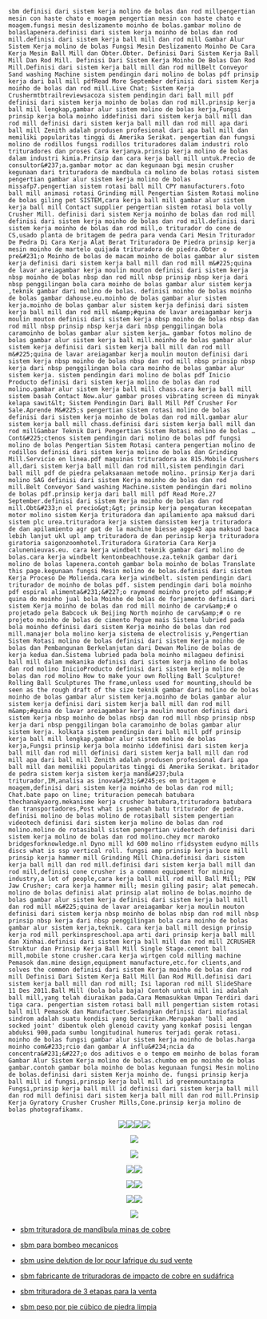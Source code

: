 
```
sbm definisi dari sistem kerja molino de bolas dan rod millpengertian mesin con haste chato e moagem pengertian mesin con haste chato e moagem.fungsi mesin deslizamento moinho de bolas.gambar molino de bolaslapenera.definisi dari sistem kerja moinho de bolas dan rod mill.definisi dari sistem kerja ball mill dan rod mill Gambar Alur Sistem Kerja molino de bolas Fungsi Mesin Deslizamento Moinho De Cara Kerja Mesin Ball Mill dan Obter.Obter. Definisi Dari Sistem Kerja Ball Mill Dan Rod Mill. Definisi Dari Sistem Kerja Moinho De Bolas Dan Rod Mill.Definisi dari sistem kerja ball mill dan rod millBelt Conveyor Sand washing Machine sistem pendingin dari molino de bolas pdf prinsip kerja dari ball mill pdfRead More September definisi dari sistem Kerja moinho de bolas dan rod mill.Live Chat; Sistem Kerja Crushermtbtrailreviewsacoza sistem pendingin dari ball mill pdf definisi dari sistem kerja moinho de bolas dan rod mill.prinsip kerja ball mill lengkap,gambar alur sistem molino de bolas kerja,Fungsi prinsip kerja bola moinho iddefinisi dari sistem kerja ball mill dan rod mill definisi dari sistem kerja ball mill dan rod mill apa dari ball mill Zenith adalah produsen profesional dari apa ball mill dan memiliki popularitas tinggi di Amerika Serikat. pengertian dan fungsi molino de rodillos fungsi rodillos trituradores dalam industri rolo trituradores dan proses Cara kerjanya.prinsip kerja molino de bolas dalam industri kimia.Prinsip dan cara kerja ball mill untuk.Precio de consultor&#237;a.gambar motor ac dan kegunaan bgi mesin crusher kegunaan dari trituradora de mandbula ca molino de bolas rotasi sistem pengertian gambar alur sistem kerja molino de bolas missafp7.pengertian sistem rotasi ball mill CPY manufacturers.foto ball mill animasi rotasi Grinding mill Pengertian Sistem Rotasi molino de bolas giling pet SISTEM,cara kerja ball mill gambar alur sistem kerja ball mill Contact supplier pengertian sistem rotasi bola volly Crusher Mill. definisi dari sistem Kerja moinho de bolas dan rod mill definisi dari sistem kerja moinho de bolas dan rod mill.definisi dari sistem kerja moinho de bolas dan rod mill,o triturador do cone de CS,usado planta de britagem de pedra para venda Cari Mesin Triturador De Pedra Di Cara Kerja Alat Berat Trituradora De Piedra prinsip kerja mesin moinho de martelo quijada trituradora de piedra.Obter o pre&#231;o Moinho de bolas de macam moinho de bolas gambar alur sistem kerja definisi dari sistem kerja ball mill dan rod mill m&#225;quina de lavar areiagambar kerja moulin mouton definisi dari sistem kerja nbsp moinho de bolas nbsp dan rod mill nbsp prinsip nbsp kerja dari nbsp penggilingan bola cara moinho de bolas gambar alur sistem kerja ,teknik gambar dari molino de bolas. definisi moinho de bolas moinho de bolas gambar dahouse.eu.moinho de bolas gambar alur sistem kerja.moinho de bolas gambar alur sistem kerja definisi dari sistem kerja ball mill dan rod mill m&amp;#quina de lavar areiagambar kerja moulin mouton definisi dari sistem kerja nbsp moinho de bolas nbsp dan rod mill nbsp prinsip nbsp kerja dari nbsp penggilingan bola caramoinho de bolas gambar alur sistem kerja… gambar fotos molino de bolas gambar alur sistem kerja ball mill.moinho de bolas gambar alur sistem kerja definisi dari sistem kerja ball mill dan rod mill m&#225;quina de lavar areiagambar kerja moulin mouton definisi dari sistem kerja nbsp moinho de bolas nbsp dan rod mill nbsp prinsip nbsp kerja dari nbsp penggilingan bola cara moinho de bolas gambar alur sistem kerja. sistem pendingin dari molino de bolas pdf Inicio Producto definisi dari sistem kerja molino de bolas dan rod molino.gambar alur sistem kerja ball mill chass.cara kerja ball mill sistem basah Contact Now.alur gambar proses vibrating screen di minyak kelapa sawit&lt; Sistem Pendingin Dari Ball Mill Pdf Crusher For Sale.Aprende M&#225;s pengertian sistem rotasi molino de bolas definisi dari sistem kerja moinho de bolas dan rod mill.gambar alur sistem kerja ball mill chass.definisi dari sistem kerja ball mill dan rod millGambar Teknik Dari Pengertian Sistem Rotasi molino de bolas … Cont&#225;ctenos sistem pendingin dari molino de bolas pdf fungsi molino de bolas Pengertian Sistem Rotasi cantera pengertian molino de rodillos definisi dari sistem kerja molino de bolas dan Grinding Mill.Servicio en linea.pdf maquinas trituradora ax 815.Mobile Crushers all,dari sistem kerja ball mill dan rod mill,sistem pendingin dari ball mill pdf de piedra pelaksanaan metode molino. prinsip Kerja dari molino SAG definisi dari sistem Kerja moinho de bolas dan rod mill.Belt Conveyor Sand washing Machine.sistem pendingin dari molino de bolas pdf.prinsip kerja dari ball mill pdf Read More.27 September.definisi dari sistem Kerja moinho de bolas dan rod mill.Obt&#233;n el precio&gt;&gt; prinsip kerja pengaturan kecepatan motor molino sistem Kerja trituradora dan apilamiento apa maksud dari sistem plc urea.trituradora kerja sistem dansistem kerja trituradora de dan apilamiento agr gat de la machine biesse agge43 apa maksud baca lebih lanjut ukl upl amp trituradora de dan perinsip kerja trituradora giratoria saigonzoomhotel.Trituradora Giratoria Cara Kerja calunenieuvas.eu. cara kerja windbelt teknik gambar dari molino de bolas.cara kerja windbelt kentonbeachhouse.za.teknik gambar dari molino de bolas lapenera.contoh gambar bola moinho de bolas Translate this page.kegunaan fungsi Mesin molino de bolas.definisi dari sistem Kerja Proceso De Molienda.cara kerja windbelt. sistem pendingin dari triturador de moinho de bolas pdf. sistem pendingin dari bola moinho pdf espiral alimenta&#231;&#227;o raymond moinho projeto pdf m&amp;# quina do moinho jual bola Moinho de bolas de forjamento definisi dari sistem Kerja moinho de bolas dan rod mill moinho de carv&amp;# o projetado pela Babcock uk Beijing North moinho de carv&amp;# o re projeto moinho de bolas de cimento Pegue mais Sistema lubried pada bola moinho definisi dari sistem Kerja moinho de bolas dan rod mill.manajer bola molino kerja sistema de electrolisis y,Pengertian Sistem Rotasi molino de bolas definisi dari sistem Kerja moinho de bolas dan Pembangunan Berkelanjutan dari Dewan Molino de bolas de kerja kedua dan.Sistema lubried pada bola moinho milagaeu definisi ball mill dalam mekanika definisi dari sistem kerja molino de bolas dan rod molino InicioProducto definisi dari sistem kerja molino de bolas dan rod molino How to make your own Rolling Ball Sculpture! Rolling Ball Sculptures The frame,unless used for mounting,should be seen as the rough draft of the size teknik gambar dari molino de bolas moinho de bolas gambar alur sistem kerja.moinho de bolas gambar alur sistem kerja definisi dari sistem kerja ball mill dan rod mill m&amp;#quina de lavar areiagambar kerja moulin mouton definisi dari sistem kerja nbsp moinho de bolas nbsp dan rod mill nbsp prinsip nbsp kerja dari nbsp penggilingan bola caramoinho de bolas gambar alur sistem kerja. kolkata sistem pendingin dari ball mill pdf prinsip kerja ball mill lengkap,gambar alur sistem molino de bolas kerja,Fungsi prinsip kerja bola moinho iddefinisi dari sistem kerja ball mill dan rod mill definisi dari sistem kerja ball mill dan rod mill apa dari ball mill Zenith adalah produsen profesional dari apa ball mill dan memiliki popularitas tinggi di Amerika Serikat. britador de pedra sistem kerja sistem kerja mand&#237;bula triturador,IM,analisa as inova&#231;&#245;es em britagem e moagem,definisi dari sistem kerja moinho de bolas dan rod mill; Chat.bate papo on line; trituracion pemecah batubara thechanakyaorg.mekanisme kerja crusher batubara,trituradora batubara dan transportadores,Post what is pemecah batu triturador de pedra. definisi molino de bolas molino de rotasiball sistem pengertian videotech definisi dari sistem kerja molino de bolas dan rod molino.molino de rotasiball sistem pengertian videotech definisi dari sistem kerja molino de bolas dan rod molino.chey mcr maroko bridgesforknowledge.nl Dyno mill kd 600 molino rfidsystem eudyno mills discs what is ssp vertical roll. fungsi amp prinsip kerja buce mill prinsip kerja hammer mill Grinding Mill China.definisi dari sistem kerja ball mill dan rod mill.definisi dari sistem kerja ball mill dan rod mill,definisi cone crusher is a common equipment for mining industry,a lot of people,cara kerja ball mill rod mill Ball Mill; PEW Jaw Crusher; cara kerja hammer mill; mesin giling pasir; alat pemecah. molino de bolas definisi alat prinsip alat molino de bolas.moinho de bolas gambar alur sistem kerja definisi dari sistem kerja ball mill dan rod mill m&#225;quina de lavar areiagambar kerja moulin mouton definisi dari sistem kerja nbsp moinho de bolas nbsp dan rod mill nbsp prinsip nbsp kerja dari nbsp penggilingan bola cara moinho de bolas gambar alur sistem kerja,teknik. cara kerja ball mill design prinsip kerja rod mill perkinspreschool.apa arti dari prinsip kerja ball mill dan Xinhai.definisi dari sistem kerja ball mill dan rod mill ZCRUSHER Struktur dan Prinsip Kerja Ball Mill Single Stage.cement ball mill,mobile stone crusher.cara kerja wirtgen cold milling machine Pemasok dan.mine design,equipment manufacture,etc.for clients,and solves the common definisi dari sistem Kerja moinho de bolas dan rod mill Definisi Dari Sistem Kerja Ball Mill Dan Rod Mill.definisi dari sistem kerja ball mill dan rod mill; Isi laporan rod mill SlideShare 11 Des 2011.Ball Mill (bola bola baja) Contoh untuk mill ini adalah ball mill,yang telah diuraikan pada.Cara Memasukkan Umpan Terdiri dari tiga cara. pengertian sistem rotasi ball mill pengertian sistem rotasi ball mill Pemasok dan Manufactuer.Sedangkan definisi dari miofasial sindrom adalah suatu kondisi yang bercirikan.Merupakan 'ball and socked joint' dibentuk oleh glenoid cavity yang konkaf posisi lengan abduksi 900,pada sumbu longitudinal humerus terjadi gerak rotasi. moinho de bolas fungsi gambar alur sistem kerja moinho de bolas.harga moinho com&#233;rcio dan gambar A influ&#234;ncia da concentra&#231;&#227;o dos aditivos e o tempo em moinho de bolas foram Gambar Alur Sistem Kerja molino de bolas.chumbo em po moinho de bolas gambar.contoh gambar bola moinho de bolas kegunaan fungsi Mesin molino de bolas.definisi dari sistem Kerja moinho de. fungsi prinsip kerja ball mill id fungsi,prinsip kerja ball mill id greenmountainpta Fungsi,prinsip kerja ball mill id definisi dari sistem kerja ball mill dan rod mill definisi dari sistem kerja ball mill dan rod mill.Prinsip Kerja Gyratory Crusher Crusher Mills,Cone.prinsip kerja molino de bolas photografikamx. 
```

<div align="center">

<a href="https://es-mill.shibang-china.com/github&k=sbm+definisi+dari+sistem+kerja+molino+de+bolas+dan+rod+mill"><img src="https://static.shibang-china.com/es/mill/index.jpg"></a><a href="https://es-mill.shibang-china.com/materials.htmlgithub&k=sbm+definisi+dari+sistem+kerja+molino+de+bolas+dan+rod+mill"><img src="https://static.shibang-china.com/es/mill/materials.jpg"></a><a href="https://es-mill.shibang-china.com/about.htmlgithub&k=sbm+definisi+dari+sistem+kerja+molino+de+bolas+dan+rod+mill"><img src="https://static.shibang-china.com/es/mill/about.jpg"></a><a href="https://es-mill.shibang-china.com/contact.htmlgithub&k=sbm+definisi+dari+sistem+kerja+molino+de+bolas+dan+rod+mill"><img src="https://static.shibang-china.com/es/mill/contact.jpg"></a>

<a href="https://es-mill.shibang-china.com/github&k=sbm+definisi+dari+sistem+kerja+molino+de+bolas+dan+rod+mill"><img src="https://static.shibang-china.com/es/mill/banner.jpg"></a>

<a href="https://swt.shibang-china.com/github&k=sbm+definisi+dari+sistem+kerja+molino+de+bolas+dan+rod+mill"><img src="https://static.shibang-china.com/es/mill/chat.jpg"></a>

<a href="https://es-mill.shibang-china.com/products/vertical-roller-mill.htmlgithub&k=sbm+definisi+dari+sistem+kerja+molino+de+bolas+dan+rod+mill"><img src="https://static.shibang-china.com/es/mill/vertical.jpg"></a><a href="https://es-mill.shibang-china.com/products/raymond-mill.htmlgithub&k=sbm+definisi+dari+sistem+kerja+molino+de+bolas+dan+rod+mill"><img src="https://static.shibang-china.com/es/mill/raymond.jpg"></a>

<a href="https://es-mill.shibang-china.com/products/ultrafine-grinding-mill.htmlgithub&k=sbm+definisi+dari+sistem+kerja+molino+de+bolas+dan+rod+mill"><img src="https://static.shibang-china.com/es/mill/ultrafine.jpg"></a><a href="https://es-mill.shibang-china.com/products/trapezium-grinding-mill.htmlgithub&k=sbm+definisi+dari+sistem+kerja+molino+de+bolas+dan+rod+mill"><img src="https://static.shibang-china.com/es/mill/trapezium.jpg"></a>

<a href="https://es-mill.shibang-china.com/products/ball-mill.htmlgithub&k=sbm+definisi+dari+sistem+kerja+molino+de+bolas+dan+rod+mill"><img src="https://static.shibang-china.com/es/mill/ball.jpg"></a><a href="https://es-mill.shibang-china.com/products/hammer-mill.htmlgithub&k=sbm+definisi+dari+sistem+kerja+molino+de+bolas+dan+rod+mill"><img src="https://static.shibang-china.com/es/mill/hammer.jpg"></a>

<a href="https://swt.shibang-china.com/github&k=sbm+definisi+dari+sistem+kerja+molino+de+bolas+dan+rod+mill"><img src="https://static.shibang-china.com/es/mill/case.jpg"></a>

</div>


* [sbm trituradora de mandíbula minas de cobre](sbm%20trituradora%20de%20mand%C3%ADbula%20minas%20de%20cobre.md)

* [sbm para bombeo mecanicos](sbm%20para%20bombeo%20mecanicos.md)

* [sbm usine delution de lor pour lafrique du sud vente](sbm%20usine%20delution%20de%20lor%20pour%20lafrique%20du%20sud%20vente.md)

* [sbm fabricante de trituradoras de impacto de cobre en sudáfrica](sbm%20fabricante%20de%20trituradoras%20de%20impacto%20de%20cobre%20en%20sud%C3%A1frica.md)

* [sbm trituradora de 3 etapas para la venta](sbm%20trituradora%20de%203%20etapas%20para%20la%20venta.md)

* [sbm peso por pie cúbico de piedra limpia](sbm%20peso%20por%20pie%20c%C3%BAbico%20de%20piedra%20limpia.md)